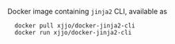Docker image containing `jinja2` CLI,
available as

~~~shell
  docker pull xjjo/docker-jinja2-cli
  docker run xjjo/docker-jinja2-cli
~~~
